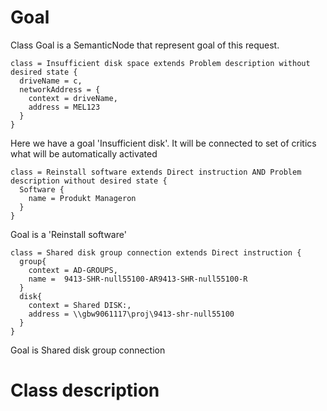 # Goal
Class Goal is a SemanticNode that represent goal of this request. 

```
class = Insufficient disk space extends Problem description without desired state {
  driveName = c,
  networkAddress = {
    context = driveName,
    address = MEL123
  }
}
```

Here we have a goal 'Insufficient disk'. It will be connected to set of critics what will be automatically activated

```
class = Reinstall software extends Direct instruction AND Problem description without desired state {
  Software {
    name = Produkt Manageron
  }
}
```

Goal is a 'Reinstall software'

```
class = Shared disk group connection extends Direct instruction {
  group{
    context = AD-GROUPS,
    name =  9413-SHR-null55100-AR9413-SHR-null55100-R
  }
  disk{
    context = Shared DISK:,
    address = \\gbw9061117\proj\9413-shr-null55100
  }
}
```

Goal is Shared disk group connection

# Class description
